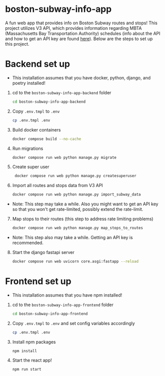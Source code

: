 # boston-subway-info-app

A fun web app that provides info on Boston Subway routes and stops! This project utilizes V3 API, which provides information regarding MBTA (Massachusetts Bay Transportation Authority) schedules (info about the API and how to get an API key are found [here](https://www.mbta.com/developers/v3-api)). Below are the steps to set up this project.

# Backend set up

- This installation assumes that you have docker, python, django, and poetry installed!

1. cd to the `boston-subway-info-app-backend` folder

   ```bash
   cd boston-subway-info-app-backend
   ```

2. Copy `.env.tmpl` to `.env`

   ```bash
   cp .env.tmpl .env
   ```

3. Build docker containers

   ```bash
   docker compose build --no-cache
   ```

4. Run migrations

   ```bash
   docker compose run web python manage.py migrate
   ```

5. Create super user

   ```bash
    docker compose run web python manage.py createsuperuser
   ```

6. Import all routes and stops data from V3 API

   ```bash
   docker compose run web python manage.py import_subway_data
   ```

- Note: This step may take a while. Also you might want to get an API key so that you won't get rate-limited, possibly extend the rate-limit.

7. Map stops to their routes (this step to address rate limiting problems)

   ```bash
   docker compose run web python manage.py map_stops_to_routes
   ```

- Note: This step also may take a while. Getting an API key is recommended.

8. Start the django fastapi server

   ```bash
   docker compose run web uvicorn core.asgi:fastapp --reload
   ```

# Frontend set up

- This installation assumes that you have npm installed!

1. cd to the `boston-subway-info-app-frontend` folder

   ```bash
   cd boston-subway-info-app-frontend
   ```

2. Copy `.env.tmpl` to `.env` and set config variables accordingly

   ```bash
   cp .env.tmpl .env
   ```

3. Install npm packages

   ```bash
   npm install
   ```

4. Start the react app!

   ```bash
   npm run start
   ```
